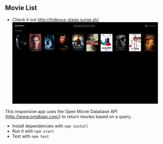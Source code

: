 ## Movie List

* Check it out
http://hideous-stage.surge.sh/
![Print](public/images/print.jpg)

This responsive app uses the Open Movie Database API (http://www.omdbapi.com/) to return movies based on a query.

* Install dependencies with ```npm install```
* Run it with ```npm start```
* Test with ```npm test```

